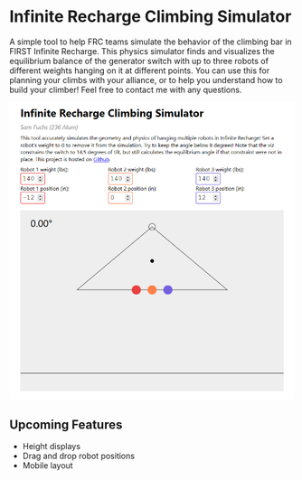 # Infinite Recharge Climbing Simulator

A simple tool to help FRC teams simulate the behavior of the climbing bar in
FIRST Infinite Recharge. This physics simulator finds and visualizes the
equilibrium balance of the generator switch with up to three robots of different
weights hanging on it at different points. You can use this for planning your
climbs with your alliance, or to help you understand how to build your climber!
Feel free to contact me with any questions.

![screenshot](screenshot.png)

## Upcoming Features

- Height displays
- Drag and drop robot positions
- Mobile layout
